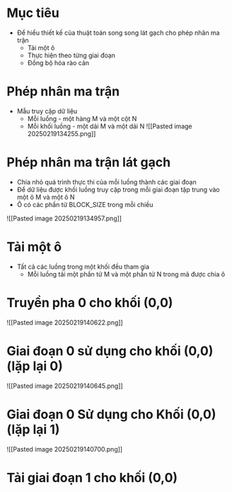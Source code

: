 # Mục tiêu
- Để hiểu thiết kế của thuật toán song song lát gạch cho phép nhân ma trận
	- Tải một ô
	- Thực hiện theo từng giai đoạn
	- Đồng bộ hóa rào cản
# Phép nhân ma trận
- Mẫu truy cập dữ liệu
	- Mỗi luồng - một hàng M và một cột N
	- Mỗi khối luồng - một dải M và một dải N
![[Pasted image 20250219134255.png]]
# Phép nhân ma trận lát gạch
- Chia nhỏ quá trình thực thi của mỗi luồng thành các giai đoạn
- Để dữ liệu được khối luồng truy cập trong mỗi giai đoạn tập trung vào một ô M và một ô N
- Ô có các phần tử BLOCK_SIZE trong mỗi chiều

![[Pasted image 20250219134957.png]]

# Tải một ô
- Tất cả các luồng trong một khối đều tham gia
	-   Mỗi luồng tải một phần tử M và một phần tử N trong mã được chia ô
# Truyền pha 0 cho khối (0,0)
![[Pasted image 20250219140622.png]]

# Giai đoạn 0 sử dụng cho khối (0,0) (lặp lại 0)
![[Pasted image 20250219140645.png]]

# Giai đoạn 0 Sử dụng cho Khối (0,0) (lặp lại 1)
![[Pasted image 20250219140700.png]]
# Tải giai đoạn 1 cho khối (0,0)
